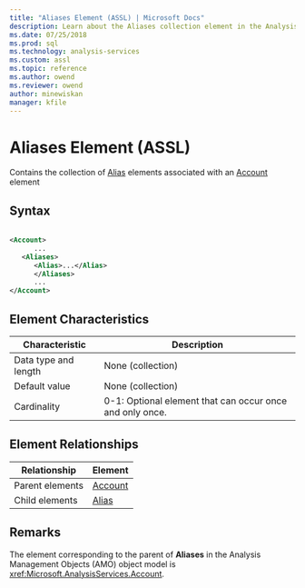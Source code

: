 ```yaml
---
title: "Aliases Element (ASSL) | Microsoft Docs"
description: Learn about the Aliases collection element in the Analysis Services Scripting Language (ASSL) schema.
ms.date: 07/25/2018
ms.prod: sql
ms.technology: analysis-services
ms.custom: assl
ms.topic: reference
ms.author: owend
ms.reviewer: owend
author: minewiskan
manager: kfile
---
```

# Aliases Element (ASSL)

  Contains the collection of [Alias](../properties/alias-element-assl.md) elements associated with an [Account](../objects/account-element-assl.md) element  
  
## Syntax  
  
```xml  
  
<Account>  
      ...  
   <Aliases>  
      <Alias>...</Alias>  
      </Aliases>  
      ...  
</Account>  
```  
  
## Element Characteristics  
  
|Characteristic|Description|  
|--------------------|-----------------|  
|Data type and length|None (collection)|  
|Default value|None (collection)|  
|Cardinality|0-1: Optional element that can occur once and only once.|  
  
## Element Relationships  
  
|Relationship|Element|  
|------------------|-------------|  
|Parent elements|[Account](../objects/account-element-assl.md)|  
|Child elements|[Alias](../properties/alias-element-assl.md)|  
  
## Remarks  
 The element corresponding to the parent of **Aliases** in the Analysis Management Objects (AMO) object model is <xref:Microsoft.AnalysisServices.Account>.  

  
  
